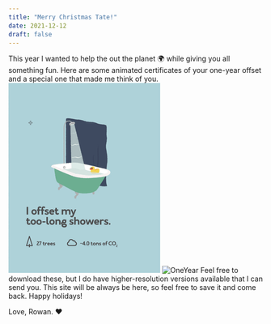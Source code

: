 ```yaml
---
title: "Merry Christmas Tate!"
date: 2021-12-12
draft: false
---
```

This year I wanted to help the out the planet 🌍 while giving you all something fun. Here are some animated certificates of your one-year offset and a special one that made me think of you.
![RoadTrip](/offsets/LongShowers_Tate.gif)
![OneYear](/offsets/OneYear_Tate.gif)
Feel free to download these, but I do have higher-resolution versions available that I can send you. This site will be always be here, so feel free to save it and come back. Happy holidays!

Love, Rowan. ❤️
